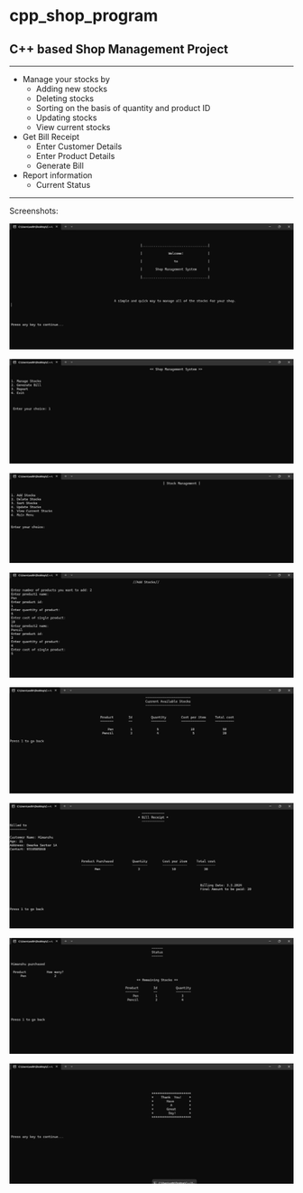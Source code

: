 # cpp_shop_program
## C++ based Shop Management Project ##
---------------
* Manage your stocks by
   * Adding new stocks
   * Deleting stocks
   * Sorting on the basis of quantity and product ID
   * Updating stocks
   * View current stocks
* Get Bill Receipt
   * Enter Customer Details
   * Enter Product Details
   * Generate Bill
* Report information
   * Current Status
---------------
Screenshots:

![](/images/shop1.png "Welcome Screen")

![](/images/shop2.png "Main Menu")

![](/images/shop3.png "Manage Stocks")

![](/images/shop4.png "Add Stocks")

![](/images/shop5.png "View Available Stocks")

![](/images/shop6.png "Bill Receipt")

![](/images/shop7.png "Current Status")

![](/images/shop8.png "End Screen")



